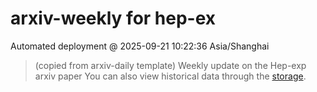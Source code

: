 # arxiv-weekly for hep-ex 
 Automated deployment @ 2025-09-21 10:22:36 Asia/Shanghai
> (copied from arxiv-daily template) Weekly update on the Hep-exp arxiv paper 
> You can also view historical data through the [storage](https://github.com/ucaszhouyx/arxiv-daily-test/tree/main/database/storage).

